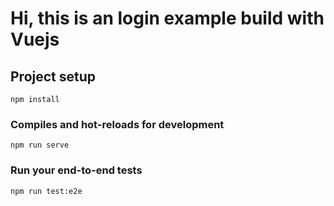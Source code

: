 # Hi, this is an login example build with Vuejs

## Project setup

```
npm install
```

### Compiles and hot-reloads for development

```
npm run serve
```

### Run your end-to-end tests

```
npm run test:e2e
```
